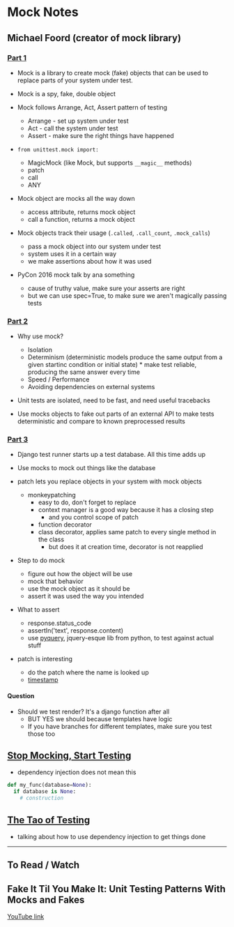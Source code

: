 # Mock Notes

## Michael Foord (creator of mock library)

### [Part 1](https://www.youtube.com/watch?v=d3_LdLzWSXQ)

* Mock is a library to create mock (fake) objects that can be used to replace parts of your system under test.
* Mock is a spy, fake, double object
* Mock follows Arrange, Act, Assert pattern of testing
	* Arrange - set up system under test
	* Act - call the system under test
	* Assert - make sure the right things have happened

* ```from unittest.mock import:```
	* MagicMock (like Mock, but supports ```__magic__``` methods)
	* patch
	* call
	* ANY

* Mock object are mocks all the way down
	* access attribute, returns mock object
	* call a function, returns a mock object

* Mock objects track their usage (```.called```, ```.call_count```, ```.mock_calls```)
	* pass a mock object into our system under test
	* system uses it in a certain way
	* we make assertions about how it was used

* PyCon 2016 mock talk by ana something
	* cause of truthy value, make sure your asserts are right
	* but we can use spec=True, to make sure we aren't magically passing tests

### [Part 2](https://www.youtube.com/watch?v=ADIcwu2GeEU)

* Why use mock?
	* Isolation
	* Determinism (deterministic models produce the same output from a given startinc condition or initial state)	* make test reliable, producing the same answer every time
	* Speed / Performance
	* Avoiding dependencies on external systems

* Unit tests are isolated, need to be fast, and need useful tracebacks

* Use mocks objects to fake out parts of an external API to make tests deterministic and compare to known preprocessed results

### [Part 3](https://www.youtube.com/watch?v=yFA-FFaEZPo)

* Django test runner starts up a test database. All this time adds up
* Use mocks to mock out things like the database
* patch lets you replace objects in your system with mock objects
	* monkeypatching
		* easy to do, don't forget to replace
		* context manager is a good way because it has a closing step
			* and you control scope of patch
		* function decorator
		* class decorator, applies same patch to every single method in the class
			* but does it at creation time, decorator is not reapplied
* Step to do mock
	* figure out how the object will be use
	* mock that behavior
	* use the mock object as it should be
	* assert it was used the way you intended

* What to assert
	* response.status_code
	* assertIn('text', response.content)
	* use [pyquery](https://pythonhosted.org/pyquery/), jquery-esque lib from python, to test against actual stuff

* patch is interesting
	* do the patch where the name is looked up
	* [timestamp](https://youtu.be/yFA-FFaEZPo?t=16m)

#### Question

* Should we test render? It's a django function after all
	* BUT YES we should because templates have logic
	* If you have branches for different templates, make sure you test those too

## [Stop Mocking, Start Testing](https://www.youtube.com/watch?v=Xu5EhKVZdV8)

* dependency injection does not mean this

```python
def my_func(database=None):
  if database is None:
    # construction
```

## [The Tao of Testing](http://jasonpolites.github.io/tao-of-testing/index-1.1.html)

* talking about how to use dependency injection to get things done 

---

## To Read / Watch

## Fake It Til You Make It: Unit Testing Patterns With Mocks and Fakes

[YouTube link](https://www.youtube.com/watch?v=hvPYuqzTPIk&t=20s)

